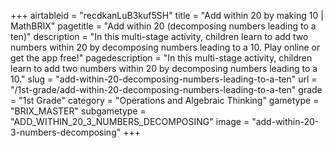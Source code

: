 +++
airtableid = "recdkanLuB3kuf5SH"
title = "Add within 20 by making 10 | MathBRIX"
pagetitle = "Add within 20 (decomposing numbers leading to a ten)"
description = "In this multi-stage activity, children learn to add two numbers within 20 by decomposing numbers leading to a 10. Play online or get the app free!"
pagedescription = "In this multi-stage activity, children learn to add two numbers within 20 by decomposing numbers leading to a 10."
slug = "add-within-20-decomposing-numbers-leading-to-a-ten"
url = "/1st-grade/add-within-20-decomposing-numbers-leading-to-a-ten"
grade = "1st Grade"
category = "Operations and Algebraic Thinking"
gametype = "BRIX_MASTER"
subgametype = "ADD_WITHIN_20_3_NUMBERS_DECOMPOSING"
image = "add-within-20-3-numbers-decomposing"
+++